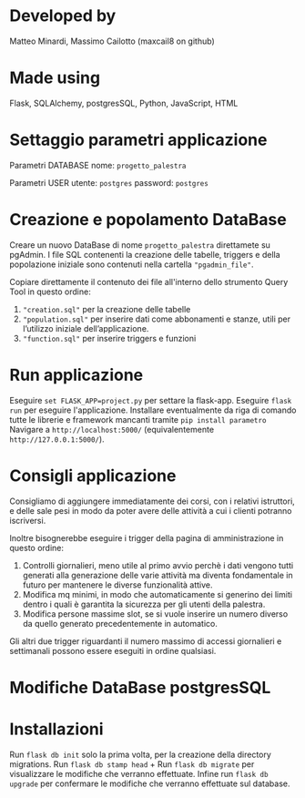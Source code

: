 # Developed by
Matteo Minardi, Massimo Cailotto (maxcail8 on github)

# Made using
Flask, SQLAlchemy, postgresSQL, Python, JavaScript, HTML

# Settaggio parametri applicazione
Parametri DATABASE
nome: `progetto_palestra`

Parametri USER
utente: `postgres`
password: `postgres`

# Creazione e popolamento DataBase
Creare un nuovo DataBase di nome `progetto_palestra` direttamete su pgAdmin.
I file SQL contenenti la creazione delle tabelle, triggers e della popolazione iniziale sono contenuti nella cartella `"pgadmin_file"`.

Copiare direttamente il contenuto dei file all'interno dello strumento Query Tool in questo ordine:
1. `"creation.sql"` per la creazione delle tabelle
2. `"population.sql"` per inserire dati come abbonamenti e stanze, utili per l’utilizzo iniziale dell’applicazione.
1. `"function.sql"` per inserire triggers e funzioni

# Run applicazione
Eseguire `set FLASK_APP=project.py` per settare la flask-app.
Eseguire `flask run` per eseguire l'applicazione. 
Installare eventualmente da riga di comando tutte le librerie e framework mancanti tramite `pip install parametro`
Navigare a `http://localhost:5000/` (equivalentemente `http://127.0.0.1:5000/`).

# Consigli applicazione
Consigliamo di aggiungere immediatamente dei corsi, con i relativi istruttori, e delle sale pesi in modo da poter avere delle attività a cui i clienti potranno iscriversi. 

Inoltre bisognerebbe eseguire i trigger della pagina di amministrazione in questo ordine: 
1. Controlli giornalieri, meno utile al primo avvio perchè i dati vengono tutti generati alla generazione delle varie attività ma diventa fondamentale in futuro per mantenere le diverse funzionalità attive.
2. Modifica mq minimi, in modo che automaticamente si generino dei limiti dentro i quali è garantita la sicurezza per gli utenti della palestra.
3. Modifica persone massime slot, se si vuole inserire un numero diverso da quello generato precedentemente in automatico.

Gli altri due trigger riguardanti il numero massimo di accessi giornalieri e settimanali possono essere eseguiti in ordine qualsiasi.

# Modifiche DataBase postgresSQL
# Installazioni
Run `flask db init` solo la prima volta, per la creazione della directory migrations.
Run `flask db stamp head` +
Run `flask db migrate` per visualizzare le modifiche che verranno effettuate.
Infine run `flask db upgrade` per confermare le modifiche che verranno effettuate sul database.
